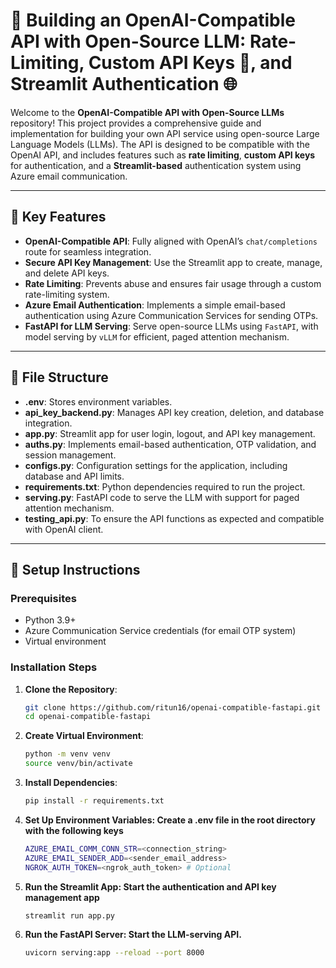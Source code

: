 # 🚀 Building an OpenAI-Compatible API with Open-Source LLM: Rate-Limiting, Custom API Keys 🔐, and Streamlit Authentication 🌐

Welcome to the **OpenAI-Compatible API with Open-Source LLMs** repository! This project provides a comprehensive guide and implementation for building your own API service using open-source Large Language Models (LLMs). The API is designed to be compatible with the OpenAI API, and includes features such as **rate limiting**, **custom API keys** for authentication, and a **Streamlit-based** authentication system using Azure email communication.

---

## 🚀 Key Features

- **OpenAI-Compatible API**: Fully aligned with OpenAI’s `chat/completions` route for seamless integration.
- **Secure API Key Management**: Use the Streamlit app to create, manage, and delete API keys.
- **Rate Limiting**: Prevents abuse and ensures fair usage through a custom rate-limiting system.
- **Azure Email Authentication**: Implements a simple email-based authentication using Azure Communication Services for sending OTPs.
- **FastAPI for LLM Serving**: Serve open-source LLMs using `FastAPI`, with model serving by `vLLM` for efficient, paged attention mechanism.

---

## 📂 File Structure

- **.env**: Stores environment variables.
- **api_key_backend.py**: Manages API key creation, deletion, and database integration.
- **app.py**: Streamlit app for user login, logout, and API key management.
- **auths.py**: Implements email-based authentication, OTP validation, and session management.
- **configs.py**: Configuration settings for the application, including database and API limits.
- **requirements.txt**: Python dependencies required to run the project.
- **serving.py**: FastAPI code to serve the LLM with support for paged attention mechanism.
- **testing_api.py**: To ensure the API functions as expected and compatible with OpenAI client.

---

## 🔧 Setup Instructions

### Prerequisites

- Python 3.9+
- Azure Communication Service credentials (for email OTP system)
- Virtual environment

### Installation Steps

1. **Clone the Repository**:
   ```bash
   git clone https://github.com/ritun16/openai-compatible-fastapi.git
   cd openai-compatible-fastapi
   ```
2. **Create Virtual Environment**:
   ```bash
   python -m venv venv
   source venv/bin/activate
   ```
3. **Install Dependencies**:
   ```bash
   pip install -r requirements.txt
   ```
4. **Set Up Environment Variables: Create a .env file in the root directory with the following keys**
   ```bash
   AZURE_EMAIL_COMM_CONN_STR=<connection_string>
   AZURE_EMAIL_SENDER_ADD=<sender_email_address>
   NGROK_AUTH_TOKEN=<ngrok_auth_token> # Optional
   ```
5. **Run the Streamlit App: Start the authentication and API key management app**
   ```bash
   streamlit run app.py
   ```
6. **Run the FastAPI Server: Start the LLM-serving API.**
   ```bash
   uvicorn serving:app --reload --port 8000
   ```
